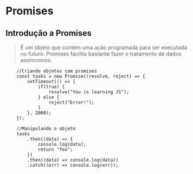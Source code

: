 # Promises

## Introdução a Promises

> É um objeto que contém uma ação programada para ser executada no futuro. Promises facilita bastante fazer o tratamento de dados assíncronos.

```JS
    //Criando objetos com promises
    const tasks = new Promise((resolve, reject) => {
        setTimeout(() => {
            if(true) {
                resolve("You is learning JS");
            } else {
                reject("Error!");
            }
        }, 2000);
    });

    //Manipulando o objeto
    tasks
        .then((data) => {
            console.log(data);
            return "foo";
        })
        .then((data) => console.log(data))
        .catch((err) => console.log(err));
```